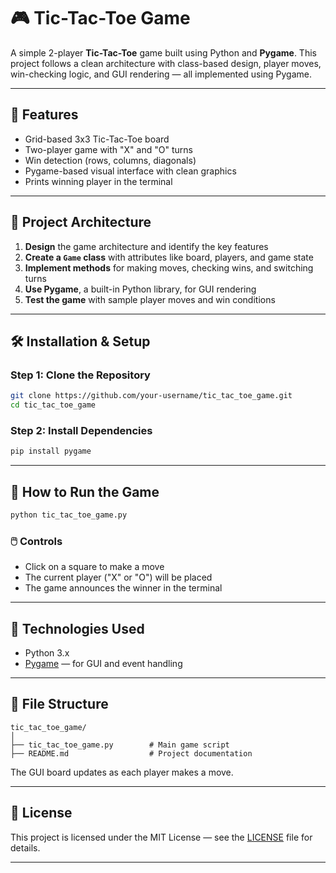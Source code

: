 # 🎮 Tic-Tac-Toe Game

A simple 2-player **Tic-Tac-Toe** game built using Python and **Pygame**. This project follows a clean architecture with class-based design, player moves, win-checking logic, and GUI rendering — all implemented using Pygame.

---

## 📌 Features

- Grid-based 3x3 Tic-Tac-Toe board  
- Two-player game with "X" and "O" turns  
- Win detection (rows, columns, diagonals)  
- Pygame-based visual interface with clean graphics  
- Prints winning player in the terminal  

---

## 🧠 Project Architecture

1. **Design** the game architecture and identify the key features  
2. **Create a `Game` class** with attributes like board, players, and game state  
3. **Implement methods** for making moves, checking wins, and switching turns  
4. **Use Pygame**, a built-in Python library, for GUI rendering  
5. **Test the game** with sample player moves and win conditions  

---

## 🛠️ Installation & Setup

### Step 1: Clone the Repository

```bash
git clone https://github.com/your-username/tic_tac_toe_game.git
cd tic_tac_toe_game
```

### Step 2: Install Dependencies

```bash
pip install pygame
```

---

## 🚀 How to Run the Game

```bash
python tic_tac_toe_game.py
```

### 🖱️ Controls

* Click on a square to make a move
* The current player ("X" or "O") will be placed
* The game announces the winner in the terminal

---

## 🧱 Technologies Used

* Python 3.x
* [Pygame](https://www.pygame.org/) — for GUI and event handling
---

## 📂 File Structure

```
tic_tac_toe_game/
│
├── tic_tac_toe_game.py        # Main game script
├── README.md                  # Project documentation

```

The GUI board updates as each player makes a move.

---

## 📄 License

This project is licensed under the MIT License — see the [LICENSE](LICENSE) file for details.

---
